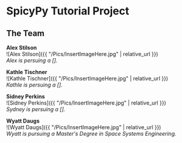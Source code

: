 # SpicyPy Tutorial Project

## The Team



**Alex Stilson** <br>
![Alex Stilson]({{ "/Pics/InsertImageHere.jpg" | relative_url }}) <br>
*Alex is persuing a [].* <br>

**Kathle Tischner** <br>
![Kathle Tischner]({{ "/Pics/InsertImageHere.jpg" | relative_url }}) <br>
*Kathle is persuing a [].* <br>

**Sidney Perkins** <br>
![Sidney Perkins]({{ "/Pics/InsertImageHere.jpg" | relative_url }}) <br>
*Sydney is persuing a [].* <br>

**Wyatt Daugs** <br>
![Wyatt Daugs]({{ "/Pics/InsertImageHere.jpg" | relative_url }}) <br>
*Wyatt is pursuing a Master's Degree in Space Systems Engineering.* <br>

